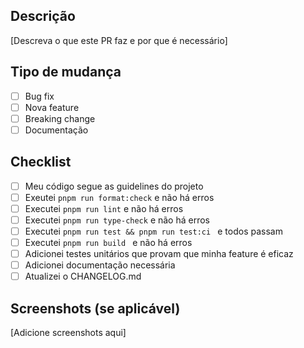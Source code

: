 ## Descrição

[Descreva o que este PR faz e por que é necessário]

## Tipo de mudança

- [ ] Bug fix
- [ ] Nova feature
- [ ] Breaking change
- [ ] Documentação

## Checklist

- [ ] Meu código segue as guidelines do projeto
- [ ] Exeutei `pnpm run format:check` e não há erros
- [ ] Executei `pnpm run lint` e não há erros
- [ ] Executei `pnpm run type-check` e não há erros
- [ ] Executei `pnpm run test && pnpm run test:ci ` e todos passam
- [ ] Executei `pnpm run build ` e não há erros
- [ ] Adicionei testes unitários que provam que minha feature é eficaz
- [ ] Adicionei documentação necessária
- [ ] Atualizei o CHANGELOG.md

## Screenshots (se aplicável)

[Adicione screenshots aqui]
